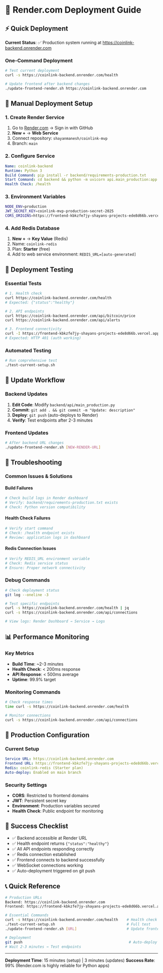 # 🚀 Render.com Deployment Guide

## ⚡ Quick Deployment

**Current Status**: ✅ Production system running at https://coinlink-backend.onrender.com

### One-Command Deployment
```bash
# Test current deployment
curl -s https://coinlink-backend.onrender.com/health

# Update frontend after backend changes
./update-frontend-render.sh https://coinlink-backend.onrender.com
```

## 🔧 Manual Deployment Setup

### 1. Create Render Service
1. Go to [Render.com](https://render.com) → Sign in with GitHub
2. **New +** → **Web Service**
3. Connect repository: `shayanmanesh/coinlink-mvp`
4. Branch: `main`

### 2. Configure Service
```yaml
Name: coinlink-backend
Runtime: Python 3
Build Command: pip install -r backend/requirements-production.txt
Start Command: cd backend && python -m uvicorn api.main_production:app --host 0.0.0.0 --port $PORT
Health Check: /health
```

### 3. Environment Variables
```bash
NODE_ENV=production
JWT_SECRET_KEY=coinlink-mvp-production-secret-2025
CORS_ORIGINS=https://frontend-kbkzfe7jy-shayans-projects-ede8d66b.vercel.app,https://www.coin.link,https://coin.link
```

### 4. Add Redis Database
1. **New +** → **Key Value** (Redis)
2. Name: `coinlink-redis`
3. Plan: **Starter** (free)
4. Add to web service environment: `REDIS_URL=[auto-generated]`

## 🧪 Deployment Testing

### Essential Tests
```bash
# 1. Health check
curl https://coinlink-backend.onrender.com/health
# Expected: {"status":"healthy"}

# 2. API endpoints
curl https://coinlink-backend.onrender.com/api/bitcoin/price
curl https://coinlink-backend.onrender.com/api/alerts

# 3. Frontend connectivity
curl -I https://frontend-kbkzfe7jy-shayans-projects-ede8d66b.vercel.app
# Expected: HTTP 401 (auth working)
```

### Automated Testing
```bash
# Run comprehensive test
./test-current-setup.sh
```

## 🔄 Update Workflow

### Backend Updates
1. **Edit Code**: Modify `backend/api/main_production.py`
2. **Commit**: `git add . && git commit -m "Update: description"`
3. **Deploy**: `git push` (auto-deploys to Render)
4. **Verify**: Test endpoints after 2-3 minutes

### Frontend Updates
```bash
# After backend URL changes
./update-frontend-render.sh [NEW-RENDER-URL]
```

## 🚨 Troubleshooting

### Common Issues & Solutions

#### Build Failures
```bash
# Check build logs in Render dashboard
# Verify: backend/requirements-production.txt exists
# Check: Python version compatibility
```

#### Health Check Failures
```bash
# Verify start command
# Check: /health endpoint exists
# Review: application logs in dashboard
```

#### Redis Connection Issues
```bash
# Verify REDIS_URL environment variable
# Check: Redis service status
# Ensure: Proper network connectivity
```

### Debug Commands
```bash
# Check deployment status
git log --oneline -3

# Test specific endpoints
curl -s https://coinlink-backend.onrender.com/health | jq
curl -s https://coinlink-backend.onrender.com/api/connections

# View logs: Render Dashboard → Service → Logs
```

## 📊 Performance Monitoring

### Key Metrics
- **Build Time**: ~2-3 minutes
- **Health Check**: < 200ms response
- **API Response**: < 500ms average
- **Uptime**: 99.9% target

### Monitoring Commands
```bash
# Check response times
time curl -s https://coinlink-backend.onrender.com/health

# Monitor connections
curl -s https://coinlink-backend.onrender.com/api/connections
```

## 🔐 Production Configuration

### Current Setup
```yaml
Service URL: https://coinlink-backend.onrender.com
Frontend URL: https://frontend-kbkzfe7jy-shayans-projects-ede8d66b.vercel.app
Redis: coinlink-redis (Starter plan)
Auto-deploy: Enabled on main branch
```

### Security Settings
- **CORS**: Restricted to frontend domains
- **JWT**: Persistent secret key
- **Environment**: Production variables secured
- **Health Check**: Public endpoint for monitoring

## 🎯 Success Checklist

- ✅ Backend accessible at Render URL
- ✅ Health endpoint returns `{"status":"healthy"}`
- ✅ All API endpoints responding correctly
- ✅ Redis connection established
- ✅ Frontend connects to backend successfully
- ✅ WebSocket connections working
- ✅ Auto-deployment triggered on git push

## 📞 Quick Reference

```bash
# Production URLs
Backend: https://coinlink-backend.onrender.com
Frontend: https://frontend-kbkzfe7jy-shayans-projects-ede8d66b.vercel.app

# Essential Commands
curl -s https://coinlink-backend.onrender.com/health    # Health check
./test-current-setup.sh                                 # Full test
./update-frontend-render.sh [URL]                       # Update frontend

# Deployment
git push                                                 # Auto-deploy
# Wait 2-3 minutes → Test endpoints
```

---

**Deployment Time**: 15 minutes (setup) | 3 minutes (updates)
**Success Rate**: 99% (Render.com is highly reliable for Python apps)